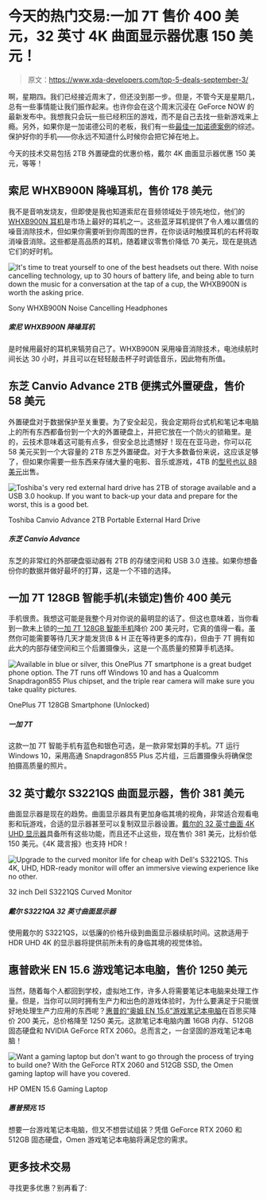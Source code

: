 # 今天的热门交易:一加 7T 售价 400 美元，32 英寸 4K 曲面显示器优惠 150 美元！

> 原文：<https://www.xda-developers.com/top-5-deals-september-3/>

啊，星期四。我们已经接近周末了，但还没到那一步。但是，不管今天是星期几，总有一些事情能让我们振作起来。也许你会在这个周末沉浸在 GeForce NOW 的最新发布中。我想我只会玩一些已经积压的游戏，而不是自己去找一些新游戏来上瘾。另外，如果你是一加诺德公司的老板，我们有一些[最佳一加诺德案例](https://www.xda-developers.com/best-oneplus-nord-cases-skins/)的综述。保护好你的手机——你永远不知道什么时候你会把它掉在地上。

今天的技术交易包括 2TB 外置硬盘的优惠价格，戴尔 4K 曲面显示器优惠 150 美元，等等！

## 索尼 WHXB900N 降噪耳机，售价 178 美元

我不是音响发烧友，但即使是我也知道索尼在音频领域处于领先地位，他们的 [WHXB900N 耳机](https://www.amazon.com/dp/B07RM8WQ8G?tag=xda-3gu6p2r-20&ascsubtag=UUxdaUeUpU29695&asc_refurl=https%3A%2F%2Fwww.xda-developers.com%2Ftop-5-deals-september-3%2F&asc_campaign=Short-Term)是市场上最好的耳机之一。这些蓝牙耳机提供了令人难以置信的噪音消除技术，但如果你需要听到你周围的世界，在你谈话时触摸耳机的右杯将取消噪音消除。这些都是高品质的耳机，随着建议零售价降低 70 美元，现在是挑选它们的好时机。

 <picture>![It's time to treat yourself to one of the best headsets out there. With noise cancelling technology, up to 30 hours of battery life, and being able to turn down the music for a conversation at the tap of a cup, the WHXB900N is worth the asking price.](img/c8232ffd55478b7aa55fe8eb7d98eb0e.png)</picture> 

Sony WHXB900N Noise Cancelling Headphones

##### 索尼 WHXB900N 降噪耳机

是时候用最好的耳机来犒劳自己了。WHXB900N 采用噪音消除技术，电池续航时间长达 30 小时，并且可以在轻轻敲击杯子时调低音乐，因此物有所值。

## 东芝 Canvio Advance 2TB 便携式外置硬盘，售价 58 美元

外置硬盘对于数据保护至关重要。为了安全起见，我会定期将台式机和笔记本电脑上的所有东西都备份到一个大的外置硬盘上，并把它放在一个防火的锁箱里。是的，云技术意味着这可能有点多，但安全总比遗憾好！现在在亚马逊，你可以花 58 美元买到一个大容量的 2TB 东芝外置硬盘。对于大多数备份来说，这应该足够了，但如果你需要一些东西来存储大量的电影、音乐或游戏，4TB 的[型号也以 88 美元](https://www.amazon.com/Toshiba-Advance-Portable-External-HDTC920XR3AA/dp/B07KQWSD55?th=1&tag=xda-3gu6p2r-20&ascsubtag=UUxdaUeUpU29695&asc_refurl=https%3A%2F%2Fwww.xda-developers.com%2Ftop-5-deals-september-3%2F&asc_campaign=Short-Term)出售。

 <picture>![Toshiba's very red external hard drive has 2TB of storage available and a USB 3.0 hookup. If you want to back-up your data and prepare for the worst, this is a good bet.](img/b24b7ca4a61e2535c7aaca230bb72f49.png)</picture> 

Toshiba Canvio Advance 2TB Portable External Hard Drive

##### 东芝 Canvio Advance

东芝的非常红的外部硬盘驱动器有 2TB 的存储空间和 USB 3.0 连接。如果你想备份你的数据并做好最坏的打算，这是一个不错的选择。

## 一加 7T 128GB 智能手机(未锁定)售价 400 美元

手机很贵。我想这可能是我整个月对你说的最明显的话了。但这也意味着，当你看到一款未上锁的[一加 7T 128GB 智能手机](http://xda.tv/OnePlus7TDealBH)降价 200 美元时，它真的值得一看。虽然你可能需要等待几天才能发货(B & H 正在等待更多的库存)，但由于 7T 拥有如此大的内部存储空间和三个后置摄像头，这是一个高质量的预算手机选择。

 <picture>![Available in blue or silver, this OnePlus 7T smartphone is a great budget phone option. The 7T runs off Windows 10 and has a Qualcomm Snapdragon855 Plus chipset, and the triple rear camera will make sure you take quality pictures.](img/9ef3ab19311e061d70d7a96136ab51f2.png)</picture> 

OnePlus 7T 128GB Smartphone (Unlocked)

##### 一加 7T

这款一加 7T 智能手机有蓝色和银色可选，是一款非常划算的手机。7T 运行 Windows 10，采用高通 Snapdragon855 Plus 芯片组，三后置摄像头将确保您拍摄高质量的照片。

## 32 英寸戴尔 S3221QS 曲面显示器，售价 381 美元

曲面显示器是现在的趋势。曲面显示器具有更加身临其境的视角，非常适合观看电影和玩游戏，合适的显示器甚至可以复制双显示器设置。[戴尔的 32 英寸曲面 4K UHD 显示器](http://xda.tv/DellS3221QS4KmonitorDeal)具备所有这些功能，而且还不止这些，现在售价 381 美元，比标价低 150 美元。《4K 箴言报》也支持 HDR！

 <picture>![Upgrade to the curved monitor life for cheap with Dell's S3221QS. This 4K, UHD, HDR-ready monitor will offer an immersive viewing experience like no other.](img/ddb9d708bc51d80a74ba8ee264df8b72.png)</picture> 

32 inch Dell S3221QS Curved Monitor

##### 戴尔 S3221QA 32 英寸曲面显示器

使用戴尔的 S3221QS，以低廉的价格升级到曲面显示器续航时间。这款适用于 HDR UHD 4K 的显示器将提供前所未有的身临其境的视觉体验。

## 惠普欧米 EN 15.6 游戏笔记本电脑，售价 1250 美元

当然，随着每个人都回到学校，虚拟地工作，许多人将需要笔记本电脑来处理工作量。但是，当你可以同时拥有生产力和出色的游戏体验时，为什么要满足于只能很好地处理生产力应用的东西呢？[惠普的“奥姆 EN 15.6”游戏笔记本电脑](http://xda.tv/HPOmenGamingLaptopBestBuy)在百思买降价 200 美元，总价格降至 1250 美元。这款笔记本电脑内置 16GB 内存、512GB 固态硬盘和 NVIDIA GeForce RTX 2060。总而言之，一台坚固的游戏笔记本电脑！

 <picture>![Want a gaming laptop but don't want to go through the process of trying to build one? With the GeForce RTX 2060 and 512GB SSD, the Omen gaming laptop will have you covered.](img/b27cc9bb62e36e9b40ee945fd3175a6a.png)</picture> 

HP OMEN 15.6 Gaming Laptop

##### 惠普预兆 15

想要一台游戏笔记本电脑，但又不想尝试组装？凭借 GeForce RTX 2060 和 512GB 固态硬盘，Omen 游戏笔记本电脑将满足您的需求。

## 更多技术交易

寻找更多优惠？别再看了: